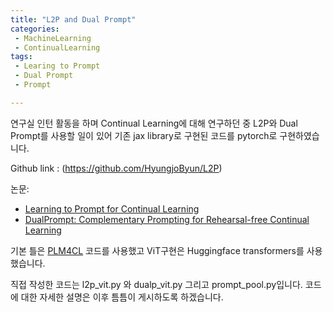 ```yaml
---
title: "L2P and Dual Prompt"
categories:
 - MachineLearning
 - ContinualLearning
tags:
 - Learing to Prompt
 - Dual Prompt
 - Prompt

---
```


연구실 인턴 활동을 하며 Continual Learning에 대해 연구하던 중 L2P와 Dual Prompt를 사용할 일이 있어 기존 jax library로 구현된 코드를 pytorch로 구현하였습니다.  

Github link : (https://github.com/HyungjoByun/L2P)  

논문:
* [Learning to Prompt for Continual Learning](https://arxiv.org/pdf/2112.08654.pdf)   
* [DualPrompt: Complementary Prompting for Rehearsal-free Continual Learning](https://arxiv.org/pdf/2204.04799.pdf)  

기본 틀은 [PLM4CL](https://github.com/wutong8023/PLM4CL) 코드를 사용했고 ViT구현은 Huggingface transformers를 사용 했습니다.  

직접 작성한 코드는 l2p_vit.py 와 dualp_vit.py 그리고 prompt_pool.py입니다. 코드에 대한 자세한 설명은 이후 틈틈이 게시하도록 하겠습니다.